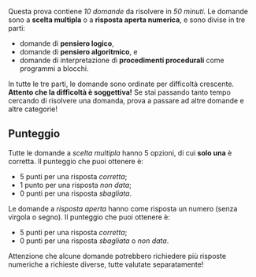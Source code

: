 Questa prova contiene _10 domande_ da risolvere in _50 minuti_.
Le domande sono a **scelta multipla** o a **risposta aperta numerica**, e sono divise in tre parti:

- domande di **pensiero logico**,
- domande di **pensiero algoritmico**, e
- domande di interpretazione di **procedimenti procedurali** come programmi a blocchi.

In tutte le tre parti, le domande sono ordinate per difficoltà crescente.
**Attento che la difficoltà è soggettiva!** Se stai passando tanto tempo cercando di risolvere una domanda, prova a passare ad altre domande e altre categorie!

## Punteggio

Tutte le domande a _scelta multipla_ hanno 5 opzioni, di cui **solo una** è corretta. Il punteggio che puoi ottenere è:

- 5 punti per una risposta _corretta_;
- 1 punto per una risposta _non data_;
- 0 punti per una risposta _sbagliata_.

Le domande a _risposta aperta_ hanno come risposta un numero (senza virgola o segno). Il punteggio che puoi ottenere è:

- 5 punti per una risposta _corretta_;
- 0 punti per una risposta _sbagliata_ o _non data_.

Attenzione che alcune domande potrebbero richiedere più risposte numeriche a richieste diverse, tutte valutate separatamente!
